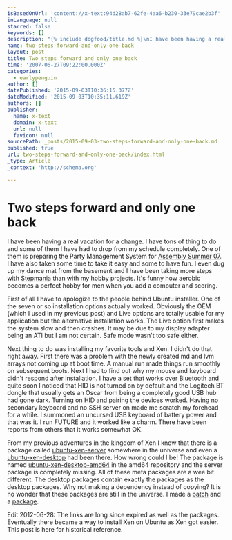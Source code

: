 ```yaml
---
isBasedOnUrl: 'content://x-text:94d28ab7-62fe-4aa6-b230-33e79cae2b3f'
inLanguage: null
starred: false
keywords: []
description: "{% include dogfood/title.md %}\nI have been having a real vacation for a change. I have tons of thing \nto do and some of them I have had to drop from my schedule"
name: two-steps-forward-and-only-one-back
layout: post
title: Two steps forward and only one back
time: '2007-06-27T09:22:00.000Z'
categories:
  - earlypenguin
author: []
datePublished: '2015-09-03T10:36:15.377Z'
dateModified: '2015-09-03T10:35:11.619Z'
authors: []
publisher:
  name: x-text
  domain: x-text
  url: null
  favicon: null
sourcePath: _posts/2015-09-03-two-steps-forward-and-only-one-back.md
published: true
url: two-steps-forward-and-only-one-back/index.html
_type: Article
_context: 'http://schema.org'

---
```

# Two steps forward and only one back

I have been having a real vacation for a change. I have tons of thing 
to do and some of them I have had to drop from my schedule
completely. One of them is preparing the Party Management System for 
[Assembly Summer 07][0]. I have also taken
some time to take it easy and some to have fun. I even dug up my
dance mat from the basement and I have been taking more steps with
[Stepmania][1] than with my hobby projects.
It's funny how aerobic becomes a perfect hobby for men when you add a
computer and scoring.

First of all I have to apologize to the people behind Ubuntu
installer. One of the seven or so installation options actually
worked. Obviously the OEM (which I used in my previous post) and Live
options are totally usable for my application but the alternative
installation works. The Live option first makes the system slow and
then crashes. It may be due to my display adapter being an ATI but I
am not certain. Safe mode wasn't too safe either.

Next thing to do was installing my favorite tools and Xen. I didn't
do that right away. First there was a problem with the newly created
md and lvm arrays not coming up at boot time. A manual run made
things run smoothly on subsequent boots. Next I had to find out why
my mouse and keyboard didn't respond after installation. I have a set
that works over Bluetooth and quite soon I noticed that HID is not
turned on by default and the Logitech BT dongle that usually gets an
Oscar from being a completely good USB hub had gone dark. Turning on
HID and pairing the devices worked. Having no secondary keyboard and
no SSH server on made me scratch my forehead for a while. I summoned
an uncursed USB keyboard of battery power and that was it. I run
FUTURE and it worked like a charm. There have been reports from
others that it works somewhat OK.

From my previous adventures in the kingdom of Xen I know that there
is a package called
[ubuntu-xen-server][2]
somewhere in the universe and even a
[ubuntu-xen-desktop][3]
had been there. How wrong could I be! The package is named
[ubuntu-xen-desktop-amd64][4]
in the amd64 repository and the server package is completely missing.
All of these meta packages are a wee bit different. The desktop
packages contain exactly the packages as the desktop packages. Why
not making a dependency instead of copying? It is no wonder that
these packages are still in the universe. I made a
[patch][5]
and a
[package][6].

Edit 2012-06-28: The links are long since expired as well as the
packages. Eventually there became a way to install Xen on Ubuntu as
Xen got easier. This post is here for historical reference.

[0]: http://www.assembly.org/
[1]: http://www.stepmania.com/
[2]: http://packages.ubuntu.com/feisty/base/ubuntu-xen-server
[3]: http://packages.ubuntu.com/feisty/base/ubuntu-xen-desktop
[4]: http://packages.ubuntu.com/feisty/base/ubuntu-xen-desktop-amd64
[5]: http://www.earlypenguin.fi/software/patches/xen-meta-0.0.1-amd64-server.patch
[6]: http://www.earlypenguin.fi/software/packages/ubuntu-xen-server-amd64_0.0.1-2ubuntu4_amd64.deb